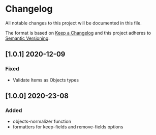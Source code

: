 # Changelog

All notable changes to this project will be documented in this file.

The format is based on [Keep a Changelog](http://keepachangelog.com/en/1.0.0/)
and this project adheres to [Semantic Versioning](http://semver.org/spec/v2.0.0.html).

## [1.0.1] 2020-12-09
### Fixed
- Validate Items as Objects types

## [1.0.0] 2020-23-08
### Added
- objects-normalizer function
- formatters for keep-fields and remove-fields options
